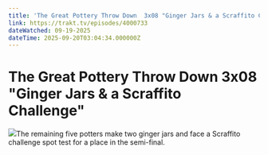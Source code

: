 ```yaml
---
title: 'The Great Pottery Throw Down  3x08 "Ginger Jars & a Scraffito Challenge"' 
link: https://trakt.tv/episodes/4000733
dateWatched: 09-19-2025
dateTime: 2025-09-20T03:04:34.000000Z
---
```

# The Great Pottery Throw Down  3x08 "Ginger Jars & a Scraffito Challenge"

![](https://walter-r2.trakt.tv/images/episodes/004/000/733/screenshots/thumb/fe484174f6.jpg)The remaining five potters make two ginger jars and face a Scraffito challenge spot test for a place in the semi-final.